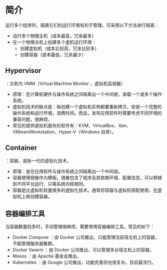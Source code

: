 # 简介

运行多个程序时，隔离它们的运行环境有利于管理。可采用以下方法进行隔离：
- 运行多个物理主机（成本最高，冗余最多）
- 在一个物理主机上创建多个虚机运行环境：
  - 创建虚拟机（成本比较高，冗余比较多）
  - 创建容器（成本最低，冗余最少）

## Hypervisor

：又称为 VMM（Virtual Machine Monitor ，虚拟机监视器）
- 原理：在计算机硬件与操作系统之间隔离出一个中间层，承载一个或多个操作系统。
- 虚拟机技术的缺点是：每创建一个虚拟机实例都要重新拷贝、安装一个完整的操作系统和运行环境，浪费时间。而且，发布应用软件时需要考虑不同环境的兼容问题，很麻烦。
- 常见的提供虚拟机服务的软件有：KVM、VirtualBox、Xen、VMwareWorkstation、Hyper-V（Windows 自带）。

## Container

：容器，是新一代的虚拟化技术。
- 原理：是在应用软件与操作系统之间隔离出一个中间层。
- 容器使用镜像作为模板。镜像包含了程序及其依赖环境、配置信息，可以移植到不同平台运行，只需系统内核相同。
- 容器是比虚拟机轻量很多的虚拟化技术。通常将容器与虚拟机搭配使用，在虚拟机上再创建容器。

## 容器编排工具

当容器数量较多时，手动管理很麻烦，需要使用容器编排工具。常见的如下：
- Docker Compose ：由 Docker 公司推出，只能管理当前宿主机上的容器，不能管理服务器集群。
- Docker Swarm ：由 Docker 公司推出，可以管理多台宿主机上的容器。
- Mesos ：由 Apache 基金会推出。
- Kubernetes ：由 Google 公司推出，功能完善但也很复杂，目前最流行。
